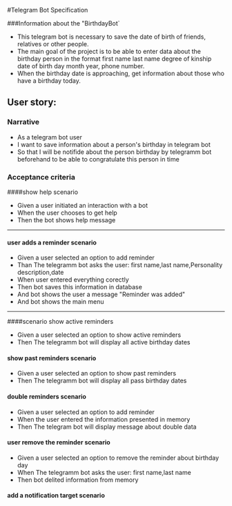 #Telegram Bot Specification

###Information about the "BirthdayBot`

* This telegram bot is necessary to save the date of birth of friends,
relatives or other people.
* The main goal of the project is to be able to enter data about the birthday
person in the format first name last name degree of kinship date of birth day month year, phone number.
* When the birthday date is approaching, get information about those who have a birthday today.



## User story:

### Narrative
* As a telegram bot user
* I want to save information about a person's birthday in telegram bot
* So that I will be notifide about the person birthday by telegramm bot beforehand to be able to congratulate this person in time

### Acceptance criteria
####show help scenario

* Given a user initiated an interaction with a bot
* When the user chooses to get help
* Then the bot shows help message 

___
#### user adds a reminder scenario
* Given a user selected an option to add reminder
* Than The telegramm bot asks the user: first name,last name,Personality description,date
* When user entered everything corectly 
* Then bot saves this information in database 
* And bot shows the user a message "Reminder was added"
* And bot shows the main menu
___
####scenario show active reminders
* Given a user selected an option to show active reminders
* Then The telegramm bot will display all active birthday dates


#### show past reminders scenario
* Given a user selected an option to show past reminders
* Then The telegramm bot will display all pass birthday dates


#### double reminders scenario
* Given a user selected an option to add reminder
* When the user entered the information presented in  memory
* Then The telegram bot will display message about double data  

#### user remove the reminder scenario
* Given a user selected an option to remove the reminder about birthday day
* When The telegramm bot asks the user: first name,last name
* Then bot delited information from memory

#### add a notification target scenario